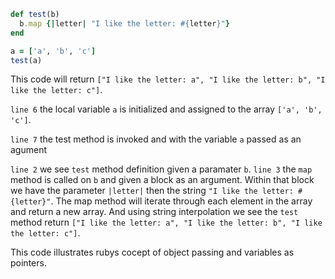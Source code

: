 ```ruby
def test(b)
  b.map {|letter| "I like the letter: #{letter}"}
end

a = ['a', 'b', 'c']
test(a)
```
This code will return `["I like the letter: a", "I like the letter: b", "I like the letter: c"]`. 

`line 6` the local variable `a` is initialized and assigned to the array `['a', 'b', 'c']`. 

`line 7` the test method is invoked and with the variable `a` passed as an agument

`line 2` we see `test` method definition given a paramater `b`. `line 3` the `map` method is called on `b` and given a block as an argument. Within that block we have the parameter `|letter|` then the string `"I like the letter: #{letter}"`. The map method will iterate through each element in the array and return a new array. And using string interpolation we see the `test` method return `["I like the letter: a", "I like the letter: b", "I like the letter: c"]`.

This code illustrates rubys cocept of object passing and variables as pointers.
